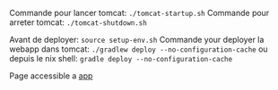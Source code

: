 Commande pour lancer tomcat: `./tomcat-startup.sh`
Commande pour arreter tomcat: `./tomcat-shutdown.sh`

Avant de deployer: `source setup-env.sh`
Commande your deployer la webapp dans tomcat: `./gradlew deploy --no-configuration-cache`
ou depuis le nix shell: `gradle deploy --no-configuration-cache`

Page accessible a [app](http://localhost:8080/app/)
